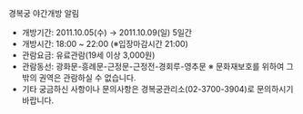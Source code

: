 경복궁 야간개방 알림

- 개방기간: 2011.10.05(수) → 2011.10.09(일) 5일간
- 개방시간: 18:00 ~ 22:00 (※입장마감시간 21:00)
- 관람요금: 유료관람(19세 이상 3,000원)
- 관람동선: 광화문-흥례문-근정문-근정전-경회루-영추문
  ※ 문화재보호를 위하여 그 밖의 권역은 관람하실 수 없습니다.
- 기타 궁금하신 사항이나 문의사항은 경복궁관리소(02-3700-3904)로 문의하시기 바랍니다.